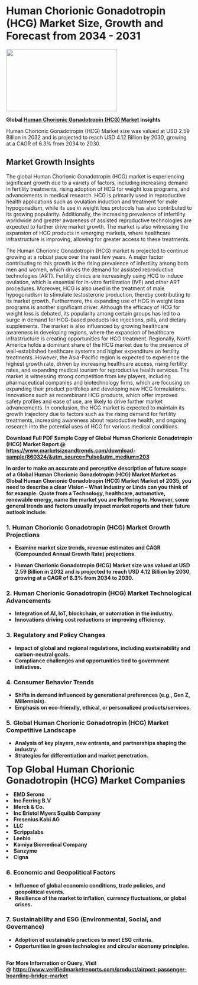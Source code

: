 <H1>Human Chorionic Gonadotropin (HCG) Market Size, Growth and Forecast from 2034 - 2031</H1><img class="aligncenter size-medium wp-image-584254" src="https://thirdeyenews.in/wp-content/uploads/2034/09/Global-Market-Research-300x168.jpeg" alt="" width="300" height="168" /><p><strong>Global&nbsp;<a href="https://www.marketsizeandtrends.com/download-sample/860324/&amp;utm_source=Pulse&amp;utm_medium=203">Human Chorionic Gonadotropin (HCG) Market</a> Insights</strong></p><p>Human Chorionic Gonadotropin (HCG) Market size was valued at USD 2.59 Billion in 2032 and is projected to reach USD 4.12 Billion by 2030, growing at a CAGR of 6.3% from 2034 to 2030.</p><p><h2>Market Growth Insights</h2> <p>The global Human Chorionic Gonadotropin (HCG) market is experiencing significant growth due to a variety of factors, including increasing demand in fertility treatments, rising adoption of HCG for weight loss programs, and advancements in medical research. HCG is primarily used in reproductive health applications such as ovulation induction and treatment for male hypogonadism, while its use in weight loss protocols has also contributed to its growing popularity. Additionally, the increasing prevalence of infertility worldwide and greater awareness of assisted reproductive technologies are expected to further drive market growth. The market is also witnessing the expansion of HCG products in emerging markets, where healthcare infrastructure is improving, allowing for greater access to these treatments.</p> <p><strong></strong></p> <p>The Human Chorionic Gonadotropin (HCG) market is projected to continue growing at a robust pace over the next few years. A major factor contributing to this growth is the rising prevalence of infertility among both men and women, which drives the demand for assisted reproductive technologies (ART). Fertility clinics are increasingly using HCG to induce ovulation, which is essential for in-vitro fertilization (IVF) and other ART procedures. Moreover, HCG is also used in the treatment of male hypogonadism to stimulate testosterone production, thereby contributing to its market growth. Furthermore, the expanding use of HCG in weight loss programs is another significant driver. Although the efficacy of HCG for weight loss is debated, its popularity among certain groups has led to a surge in demand for HCG-based products like injections, pills, and dietary supplements. The market is also influenced by growing healthcare awareness in developing regions, where the expansion of healthcare infrastructure is creating opportunities for HCG treatment. Regionally, North America holds a dominant share of the HCG market due to the presence of well-established healthcare systems and higher expenditure on fertility treatments. However, the Asia-Pacific region is expected to experience the highest growth rate, driven by increasing healthcare access, rising fertility rates, and expanding medical tourism for reproductive health services. The market is witnessing strong competition from key players, including pharmaceutical companies and biotechnology firms, which are focusing on expanding their product portfolios and developing new HCG formulations. Innovations such as recombinant HCG products, which offer improved safety profiles and ease of use, are likely to drive further market advancements. In conclusion, the HCG market is expected to maintain its growth trajectory due to factors such as the rising demand for fertility treatments, increasing awareness about reproductive health, and ongoing research into the potential uses of HCG for various medical conditions.</p> <p><strong></p><p><span class=""><strong>Download Full PDF Sample Copy of Global Human Chorionic Gonadotropin (HCG) Market Report</strong> @ <a href="https://www.marketsizeandtrends.com/download-sample/860324/&amp;utm_source=Pulse&amp;utm_medium=203" target="_blank">https://www.marketsizeandtrends.com/download-sample/860324/&amp;utm_source=Pulse&amp;utm_medium=203</a></span></p><p>In order to make an accurate and perceptive description of future scope of a Global&nbsp;Human Chorionic Gonadotropin (HCG) Market Market as Global&nbsp;Human Chorionic Gonadotropin (HCG) Market Market of 2035, you need to describe a clear Vision &ndash; What Industry or Linda can you think of for example: Quote from a Technology, healthcare, automotive, renewable energy, name the market you are Reffering to. However, some general trends and factors usually impact market reports and their future outlook include:</p><h3>1.&nbsp;<strong>Human Chorionic Gonadotropin (HCG) Market Growth Projections</strong></h3><ul><li>Examine market size trends, revenue estimates and CAGR (Compounded Annual Growth Rate) projections.</li><li><p>Human Chorionic Gonadotropin (HCG) Market size was valued at USD 2.59 Billion in 2032 and is projected to reach USD 4.12 Billion by 2030, growing at a CAGR of 6.3% from 2034 to 2030.</p></li></ul><h3>2.&nbsp;<strong>Human Chorionic Gonadotropin (HCG) Market Technological Advancements</strong></h3><ul><li>Integration of AI, IoT, blockchain, or automation in the industry.</li><li>Innovations driving cost reductions or improving efficiency.</li></ul><h3>3.&nbsp;<strong>Regulatory and Policy Changes</strong></h3><ul><li>Impact of global and regional regulations, including sustainability and carbon-neutral goals.</li><li>Compliance challenges and opportunities tied to government initiatives.</li></ul><h3>4.&nbsp;<strong>Consumer Behavior Trends</strong></h3><ul><li>Shifts in demand influenced by generational preferences (e.g., Gen Z, Millennials).</li><li>Emphasis on eco-friendly, ethical, or personalized products/services.</li></ul><h3>5.&nbsp;<strong>Global Human Chorionic Gonadotropin (HCG) Market Competitive Landscape</strong></h3><ul><li>Analysis of key players, new entrants, and partnerships shaping the industry.</li><li>Strategies for differentiation and market penetration.</li></ul><p data-pm-slice="1 1 []"><span style="color: inherit; font-family: inherit; font-size: 25px;">Top Global Human Chorionic Gonadotropin (HCG) Market Companies</span></p><div class="" data-test-id=""><p><li>EMD Serono</li><li> Inc Ferring B.V</li><li> Merck & Co.</li><li> Inc Bristol Myers Squibb Company</li><li> Fresenius Kabi AG</li><li> LLC</li><li> Scrippslabs</li><li> Leebio</li><li> Kamiya Biomedical Company</li><li> Sanzyme</li><li> Cigna</li></p></div><h3>6.&nbsp;<strong>Economic and Geopolitical Factors</strong></h3><ul><li>Influence of global economic conditions, trade policies, and geopolitical events.</li><li>Resilience of the market to inflation, currency fluctuations, or global crises.</li></ul><h3>7.&nbsp;<strong>Sustainability and ESG (Environmental, Social, and Governance)</strong></h3><ul><li>Adoption of sustainable practices to meet ESG criteria.</li><li>Opportunities in green technologies and circular economy principles.</li></ul><h2><strong style="font-size: 14px;">For More Information or Query, Visit @&nbsp;</strong><a style="background-color: #ffffff; font-size: 14px;" href="https://www.marketsizeandtrends.com/report/human-chorionic-gonadotropin-hcg-market/" target="_blank">https://www.verifiedmarketreports.com/product/airport-passenger-boarding-bridge-market</a></h2>
